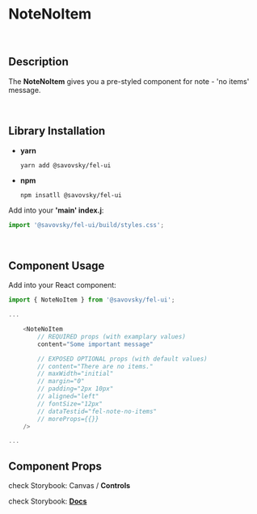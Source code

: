 # NoteNoItem

&nbsp;

## Description

The **NoteNoItem** gives you a pre-styled component for note - 'no items' message.

&nbsp;

## Library Installation

- **yarn**

    `yarn add @savovsky/fel-ui`

- **npm**

    `npm insatll @savovsky/fel-ui`

Add into your **'main' index.j**:

```javascript
import '@savovsky/fel-ui/build/styles.css';
```

&nbsp;

## Component Usage

Add into your React component:

```javascript
import { NoteNoItem } from '@savovsky/fel-ui';

...

    <NoteNoItem
        // REQUIRED props (with examplary values)
        content="Some important message"

        // EXPOSED OPTIONAL props (with default values)
        // content="There are no items."
        // maxWidth="initial"
        // margin="0"
        // padding="2px 10px"
        // aligned="left"
        // fontSize="12px"
        // dataTestid="fel-note-no-items"
        // moreProps={{}}
    />

...
```

## Component Props

check Storybook: Canvas / **Controls**

check Storybook: [**Docs**](https://www.savovsky.com/fel/?path=/docs/ui-notes-notenoitems--default)

&nbsp;
